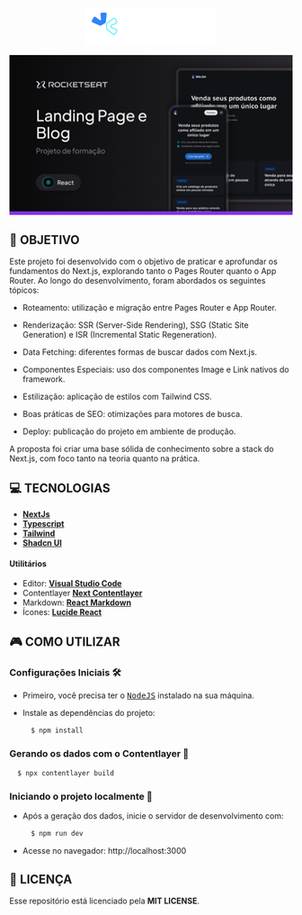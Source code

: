 <div align="center">

![Logo](./public/logo.svg)

</div>

![Banner](./public/banner.jpg)

## **🚀 OBJETIVO**

Este projeto foi desenvolvido com o objetivo de praticar e aprofundar os fundamentos do Next.js, explorando tanto o Pages Router quanto o App Router. Ao longo do desenvolvimento, foram abordados os seguintes tópicos:

- Roteamento: utilização e migração entre Pages Router e App Router.

- Renderização: SSR (Server-Side Rendering), SSG (Static Site Generation) e ISR (Incremental Static Regeneration).

- Data Fetching: diferentes formas de buscar dados com Next.js.

- Componentes Especiais: uso dos componentes Image e Link nativos do framework.

- Estilização: aplicação de estilos com Tailwind CSS.

- Boas práticas de SEO: otimizações para motores de busca.

- Deploy: publicação do projeto em ambiente de produção.

A proposta foi criar uma base sólida de conhecimento sobre a stack do Next.js, com foco tanto na teoria quanto na prática.

## **💻 TECNOLOGIAS**

- **[NextJs][next]**
- **[Typescript][typescript]**
- **[Tailwind][tailwind]**
- **[Shadcn UI][shadcn]**

#### **Utilitários**

- Editor: **[Visual Studio Code][vscode]**
- Contentlayer **[Next Contentlayer][contentlayer]**
- Markdown: **[React Markdown][react-markdown]**
- Ícones: **[Lucide React][lucide-react]**

## **🎮 COMO UTILIZAR**

### **Configurações Iniciais** 🛠️

- Primeiro, você precisa ter o <kbd>[NodeJS](https://nodejs.org/en/download/)</kbd> instalado na sua máquina.

- Instale as dependências do projeto:

  ```sh
    $ npm install
  ```

### **Gerando os dados com o Contentlayer** 🧱

  ```sh
    $ npx contentlayer build
  ```

### **Iniciando o projeto localmente** 🚀

- Após a geração dos dados, inicie o servidor de desenvolvimento com:

  ```sh
    $ npm run dev
  ```

- Acesse no navegador: http://localhost:3000

## **📜 LICENÇA**

Esse repositório está licenciado pela **MIT LICENSE**.

[next]: https://nextjs.org/
[typescript]: https://www.typescriptlang.org/
[tailwind]: https://tailwindcss.com/
[vscode]: https://code.visualstudio.com/
[react-markdown]: https://github.com/remarkjs/react-markdown
[lucide-react]: https://lucide.dev/guide/packages/lucide-react
[shadcn]: https://ui.shadcn.com/
[contentlayer]: https://contentlayer.dev/docs/environments/nextjs-dcf8e39e
